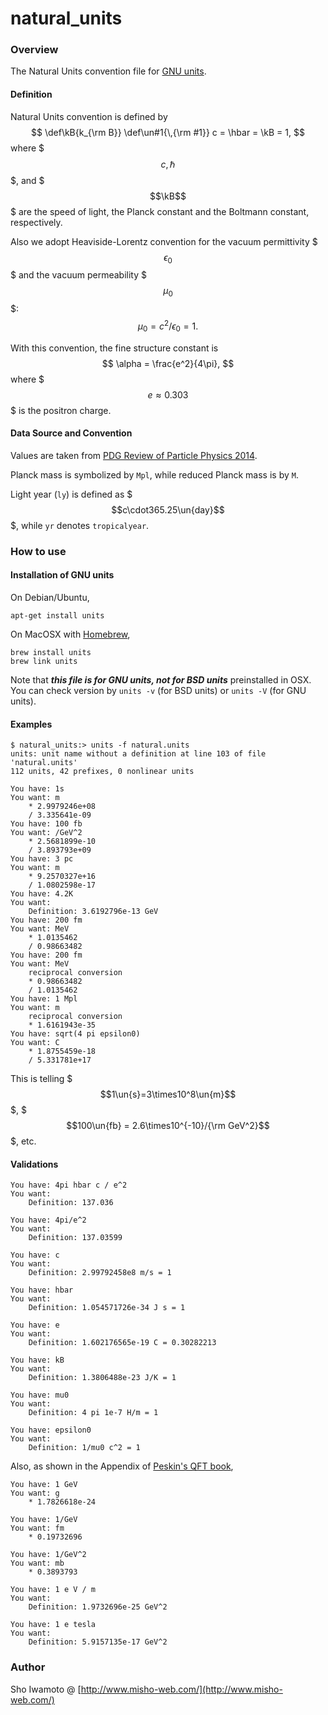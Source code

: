 natural_units
=============

### Overview

The Natural Units convention file for [GNU units](https://www.gnu.org/software/units/).

#### Definition

Natural Units convention is defined by
$$
\def\kB{k_{\rm B}}
\def\un#1{\,{\rm #1}}
c = \hbar = \kB = 1,
$$
where $$$c, \hbar$$$, and $$$\kB$$$ are the speed of light, the Planck constant and the Boltmann constant, respectively.

Also we adopt Heaviside-Lorentz convention for the vacuum permittivity $$$\epsilon_0$$$ and the vacuum permeability $$$\mu_0$$$:
$$
\mu_0 = c^2/\epsilon_0 = 1.
$$

With this convention, the fine structure constant is
$$
\alpha = \frac{e^2}{4\pi},
$$
where $$$e\approx 0.303$$$ is the positron charge.

#### Data Source and Convention

Values are taken from	 [PDG Review of Particle Physics 2014](http://inspirehep.net/record/1315584).

Planck mass is symbolized by `Mpl`, while reduced Planck mass is by `M`.

Light year (`ly`) is defined as $$$c\cdot365.25\un{day}$$$, while `yr` denotes `tropicalyear`.


### How to use

#### Installation of GNU units

On Debian/Ubuntu,

```
apt-get install units
```

On MacOSX with [Homebrew](http://brew.sh/),

```
brew install units
brew link units
```

Note that ***this file is for GNU units, not for BSD units*** preinstalled in OSX. You can check version by `units -v` (for BSD units) or `units -V` (for GNU units).

#### Examples

```
$ natural_units:> units -f natural.units
units: unit name without a definition at line 103 of file 'natural.units'
112 units, 42 prefixes, 0 nonlinear units

You have: 1s
You want: m
	* 2.9979246e+08
	/ 3.335641e-09
You have: 100 fb
You want: /GeV^2
	* 2.5681899e-10
	/ 3.893793e+09
You have: 3 pc
You want: m
	* 9.2570327e+16
	/ 1.0802598e-17
You have: 4.2K
You want: 
	Definition: 3.6192796e-13 GeV
You have: 200 fm
You want: MeV
	* 1.0135462
	/ 0.98663482
You have: 200 fm
You want: MeV
	reciprocal conversion
	* 0.98663482
	/ 1.0135462
You have: 1 Mpl
You want: m
	reciprocal conversion
	* 1.6161943e-35
You have: sqrt(4 pi epsilon0)
You want: C
	* 1.8755459e-18
	/ 5.331781e+17
```

This is telling $$$1\un{s}=3\times10^8\un{m}$$$, $$$100\un{fb} = 2.6\times10^{-10}/{\rm GeV^2}$$$, etc.

#### Validations

```
You have: 4pi hbar c / e^2
You want: 
	Definition: 137.036

You have: 4pi/e^2
You want: 
	Definition: 137.03599

You have: c
You want: 
	Definition: 2.99792458e8 m/s = 1

You have: hbar
You want: 
	Definition: 1.054571726e-34 J s = 1

You have: e
You want: 
	Definition: 1.602176565e-19 C = 0.30282213
	
You have: kB
You want: 
	Definition: 1.3806488e-23 J/K = 1

You have: mu0
You want: 
	Definition: 4 pi 1e-7 H/m = 1

You have: epsilon0
You want: 
	Definition: 1/mu0 c^2 = 1
```

Also, as shown in the Appendix of [Peskin's QFT book](http://www.slac.stanford.edu/~mpeskin/QFT.html),

```
You have: 1 GeV
You want: g
	* 1.7826618e-24

You have: 1/GeV
You want: fm
	* 0.19732696

You have: 1/GeV^2
You want: mb
	* 0.3893793

You have: 1 e V / m
You want: 
	Definition: 1.9732696e-25 GeV^2

You have: 1 e tesla
You want: 
	Definition: 5.9157135e-17 GeV^2
```

### Author

Sho Iwamoto @ [http://www.misho-web.com/](http://www.misho-web.com/)

